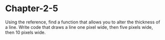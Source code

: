 # Chapter-2-5
Using the reference, find a function that allows you to alter the thickness of a line.
Write code that draws a line one pixel wide, then five pixels wide, then 10 pixels wide.